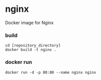 # nginx
Docker image for Nginx

### build

```
cd [repository_directory]
docker build -t nginx .
```

### docker run

```
docker run -d -p 80:80 --name nginx nginx
```
